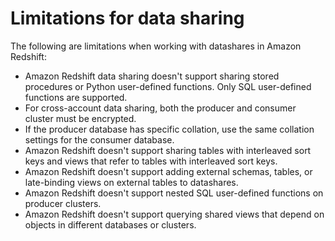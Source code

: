 # Limitations for data sharing<a name="limitations-datashare"></a>

The following are limitations when working with datashares in Amazon Redshift:
+ Amazon Redshift data sharing doesn't support sharing stored procedures or Python user\-defined functions\. Only SQL user\-defined functions are supported\.
+ For cross\-account data sharing, both the producer and consumer cluster must be encrypted\.
+ If the producer database has specific collation, use the same collation settings for the consumer database\.
+ Amazon Redshift doesn't support sharing tables with interleaved sort keys and views that refer to tables with interleaved sort keys\.
+ Amazon Redshift doesn't support adding external schemas, tables, or late\-binding views on external tables to datashares\.
+ Amazon Redshift doesn't support nested SQL user\-defined functions on producer clusters\.
+ Amazon Redshift doesn't support querying shared views that depend on objects in different databases or clusters\.